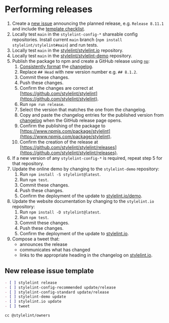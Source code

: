 # Performing releases

1. Create a [new issue](https://github.com/stylelint/stylelint/issues/new) announcing the planned release, e.g. `Release 8.11.1` and include the [template checklist](#new-release-issue-template).
2. Locally test `main` in the `stylelint-config-*` shareable config repositories. Install current `main` branch (`npm install stylelint/stylelint#main`) and run tests.
3. Locally test `main` in the [stylelint/stylelint.io](https://github.com/stylelint/stylelint.io) repository.
4. Locally test `main` in the [stylelint/stylelint-demo](https://github.com/stylelint/stylelint-demo) repository.
5. Publish the package to npm and create a GitHub release using [`np`](https://github.com/sindresorhus/np):
   1. [Consistently format](pull-requests.md) the [changelog](../../CHANGELOG.md).
   2. Replace `## Head` with new version number e.g. `## 8.1.2`.
   3. Commit these changes.
   4. Push these changes.
   5. Confirm the changes are correct at [https://github.com/stylelint/stylelint](https://github.com/stylelint/stylelint).
   6. Run `npm run release`.
   7. Select the version that matches the one from the changelog.
   8. Copy and paste the changelog entries for the published version from [changelog](../../CHANGELOG.md) when the GitHub release page opens.
   9. Confirm the publishing of the package to [https://www.npmjs.com/package/stylelint](https://www.npmjs.com/package/stylelint).
   10. Confirm the creation of the release at [https://github.com/stylelint/stylelint/releases](https://github.com/stylelint/stylelint/releases).
6. If a new version of any `stylelint-config-*` is required, repeat step 5 for that repository.
7. Update the online demo by changing to the `stylelint-demo` repository:
   1. Run `npm install -S stylelint@latest`.
   2. Run `npm test`.
   3. Commit these changes.
   4. Push these changes.
   5. Confirm the deployment of the update to [stylelint.io/demo](https://stylelint.io/demo).
8. Update the website documentation by changing to the `stylelint.io` repository:
   1. Run `npm install -D stylelint@latest`.
   2. Run `npm test`.
   3. Commit these changes.
   4. Push these changes.
   5. Confirm the deployment of the update to [stylelint.io](https://stylelint.io).
9. Compose a tweet that:
   - announces the release
   - communicates what has changed
   - links to the appropriate heading in the changelog on [stylelint.io](https://stylelint.io).

## New release issue template

```markdown
- [ ] stylelint release
- [ ] stylelint-config-recommended update/release
- [ ] stylelint-config-standard update/release
- [ ] stylelint-demo update
- [ ] stylelint.io update
- [ ] tweet

cc @stylelint/owners
```
